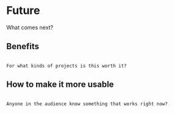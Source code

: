 # Future

What comes next?

## Benefits

```{admonition} Question

For what kinds of projects is this worth it?
```

## How to make it more usable

```{admonition} Question

Anyone in the audience know something that works right now?
```
